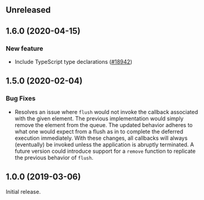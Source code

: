 <!-- Learn how to maintain this file at https://github.com/WordPress/gutenberg/tree/master/packages#maintaining-changelogs. -->

## Unreleased

## 1.6.0 (2020-04-15)

### New feature

- Include TypeScript type declarations ([#18942](https://github.com/WordPress/gutenberg/pull/18942))

## 1.5.0 (2020-02-04)

### Bug Fixes

- Resolves an issue where `flush` would not invoke the callback associated with the given element. The previous implementation would simply remove the element from the queue. The updated behavior adheres to what one would expect from a flush as in to complete the deferred execution immediately. With these changes, all callbacks will always (eventually) be invoked unless the application is abruptly terminated. A future version could introduce support for a `remove` function to replicate the previous behavior of `flush`.

## 1.0.0 (2019-03-06)

Initial release.
